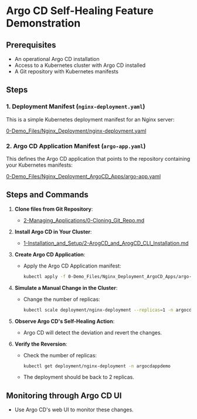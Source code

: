 
# Argo CD Self-Healing Feature Demonstration

## Prerequisites
- An operational Argo CD installation
- Access to a Kubernetes cluster with Argo CD installed
- A Git repository with Kubernetes manifests

## Steps

### 1. Deployment Manifest (`nginx-deployment.yaml`)

This is a simple Kubernetes deployment manifest for an Nginx server:

[0-Demo_Files/Nginx_Deployment/nginx-deployment.yaml](https://github.com/nbudemy/ArgoCD-Complete-Master-Course/blob/main/0-Demo_Files/Nginx_Deployment/nginx-deployment.yaml)

### 2. Argo CD Application Manifest (`argo-app.yaml`)

This defines the Argo CD application that points to the repository containing your Kubernetes manifests:

[0-Demo_Files/Nginx_Deployment_ArgoCD_Apps/argo-app.yaml](https://github.com/nbudemy/ArgoCD-Complete-Master-Course/blob/main/0-Demo_Files/Nginx_Deployment_ArgoCD_Apps/argo-app.yaml)

## Steps and Commands

1. **Clone files from Git Repository**:
   - [2-Managing_Applications/0-Cloning_Git_Repo.md](https://github.com/nbudemy/ArgoCD-Complete-Master-Course/blob/main/2-Managing_Applications/0-Cloning_Git_Repo.md)

2. **Install Argo CD in Your Cluster**:
   - [1-Installation_and_Setup/2-ArogCD_and_ArogCD_CLI_Installation.md](../1-Installation_and_Setup/2-ArogCD_and_ArogCD_CLI_Installation.md)

3. **Create Argo CD Application**:
   - Apply the Argo CD Application manifest:
     ```bash
     kubectl apply -f 0-Demo_Files/Nginx_Deployment_ArgoCD_Apps/argo-app.yaml
     ```

4. **Simulate a Manual Change in the Cluster**:
   - Change the number of replicas:
     ```bash
     kubectl scale deployment/nginx-deployment --replicas=1 -n argocdappdemo
     ```

5. **Observe Argo CD's Self-Healing Action**:
   - Argo CD will detect the deviation and revert the changes.

6. **Verify the Reversion**:
   - Check the number of replicas:
     ```bash
     kubectl get deployment/nginx-deployment -n argocdappdemo
     ```
   - The deployment should be back to 2 replicas.

## Monitoring through Argo CD UI

- Use Argo CD's web UI to monitor these changes.
